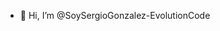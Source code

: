 - 👋 Hi, I’m @SoySergioGonzalez-EvolutionCode


<!---
SoySergioGonzalez-EvolutionCode/SoySergioGonzalez-EvolutionCode is a ✨ special ✨ repository because its `README.md` (this file) appears on your GitHub profile.
You can click the Preview link to take a look at your changes.
--->
